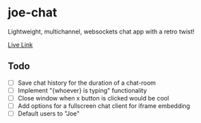 # joe-chat

Lightweight, multichannel, websockets chat app with a retro twist!

[Live Link](http://joe-chat.herokuapp.com/)

## Todo

- [ ] Save chat history for the duration of a chat-room
- [ ] Implement "{whoever} is typing" functionality
- [ ] Close window when x button is clicked would be cool
- [ ] Add options for a fullscreen chat client for iframe embedding
- [ ] Default users to "Joe"
